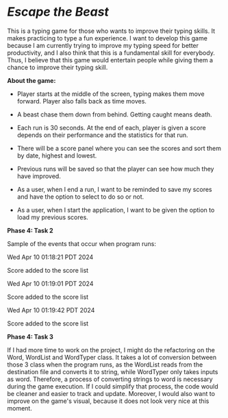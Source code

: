 # *Escape the Beast*

This is a typing game for those who wants to improve their typing skills. It makes practicing to type a fun experience. 
I want to develop this game because I am currently trying to improve my typing speed for better productivity, and I also
think that this is a fundamental skill for everybody. Thus, I believe that this game would entertain people while giving
them a chance to improve their typing skill.

**About the game:**
- Player starts at the middle of the screen, typing makes them move forward. Player also falls back as time moves.
- A beast chase them down from behind. Getting caught means death.
- Each run is 30 seconds. At the end of each, player is given a score depends on their performance and the statistics 
for that run.
- There will be a score panel where you can see the scores and sort them by date, highest and lowest.
- Previous runs will be saved so that the player can see how much they have improved.

- As a user, when I end a run, I want to be reminded to save my scores and have the option to select to do so or not.
- As a user, when I start the application, I want to be given the option to load my previous scores.

**Phase 4: Task 2**

Sample of the events that occur when program runs:

Wed Apr 10 01:18:21 PDT 2024

Score added to the score list

Wed Apr 10 01:19:01 PDT 2024

Score added to the score list

Wed Apr 10 01:19:42 PDT 2024

Score added to the score list

**Phase 4: Task 3**

If I had more time to work on the project, I might do the refactoring on the Word, WordList and WordTyper class. It
takes a lot of conversion between those 3 class when the program runs, as the WordList reads from the destination file
and converts it to string, while WordTyper only takes inputs as word. Therefore, a process of converting strings to word
is necessary during the game execution. If I could simplify that process, the code would be cleaner and easier to track
and update. Moreover, I would also want to improve on the game's visual, because it does not look very nice at this
moment.